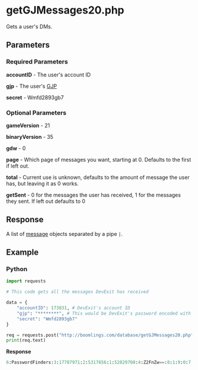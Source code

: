 # getGJMessages20.php

Gets a user's DMs.

## Parameters

### Required Parameters

**accountID** - The user's account ID

**gjp** - The user's [GJP](/docs/topics/gjp.md)

**secret** - Wmfd2893gb7

### Optional Parameters

**gameVersion** - 21

**binaryVersion** - 35

**gdw** - 0

**page** - Which page of messages you want, starting at 0. Defaults to the first if left out.

**total** - Current use is unknown, defaults to the amount of message the user has, but leaving it as 0 works.

**getSent** - 0 for the messages the user has received, 1 for the messages they sent. If left out defaults to 0

## Response

A list of [message](/docs/resources/server/message.md) objects separated by a pipe `|`.

## Example

<!-- tabs:start -->

### **Python**

```py
import requests

# This code gets all the messages DevExit has received

data = {
    "accountID": 173831, # DevExit's account ID
    "gjp": "********", # This would be DevExit's password encoded with GJP encryption
    "secret": "Wmfd2893gb7"
}

req = requests.post("http://boomlings.com/database/getGJMessages20.php", data=data)
print(req.text)
```

**Response**
```py
6:PasswordFinders:3:17787971:2:5317656:1:52029708:4:Z2FnZw==:8:1:9:0:7:8 minutes|6:denisukrrus:3:111481197:2:11283964:1:50272016:4:UmU6IHdoeQ==:8:1:9:0:7:1 month|6:denisukrrus:3:111481197:2:11283964:1:50246431:4:UmU6IHdoeQ==:8:1:9:0:7:2 months|6:denisukrrus:3:111481197:2:11283964:1:50164382:4:d2h5:8:1:9:0:7:2 months|6:denisukrrus:3:111481197:2:11283964:1:50080479:4:UmU6IGhlcmUgc29tZSB0ZXh0:8:1:9:0:7:2 months|6:denisukrrus:3:111481197:2:11283964:1:49776472:4:aGVyZSBzb21lIHRleHQ=:8:1:9:0:7:2 months|6:denisukrrus:3:111481197:2:11283964:1:49374506:4:c29tZSB0ZXh0:8:1:9:0:7:3 months|6:GDBotAI:3:118270198:2:11676872:1:48319722:4:UmU6IHRlc3Q=:8:1:9:0:7:4 months|6:GDBotAI:3:118270198:2:11676872:1:48319704:4:UmU6IHc=:8:1:9:0:7:4 months|6:GDBotAI:3:118270198:2:11676872:1:48319544:4:UmU6IGRqZGpqZWpldWR1cg==:8:1:9:0:7:4 months|6:poopybobby:3:14711367:2:4884369:1:47666534:4:bG1hbw==:8:1:9:0:7:6 months|6:poopybobby:3:14711367:2:4884369:1:40030444:4:UmU6IFBsZWFzZSBJIGFtIGJpZyBmYW4=:8:1:9:0:7:1 year|6:mbed:3:7381956:2:1403996:1:37193331:4:ZWF0IG1l:8:1:9:0:7:1 year|6:Thatdograscal:3:5785477:2:438738:1:36479601:4:ZQ==:8:1:9:0:7:2 years|6:Destrom:3:53436248:2:7943837:1:33937410:4:SGV5:8:1:9:0:7:2 years|6:Jmoney2638:3:43797799:2:7170197:1:33310194:4:VHJhZGU=:8:1:9:0:7:2 years|6:xxgaruxx:3:42742570:2:7101156:1:31781647:4:aGVsbG8=:8:1:9:0:7:2 years|6:Thekilou13:3:4123328:2:2261538:1:31729107:4:UmU6IEkgbmVlZCBoZWxwLg==:8:1:9:0:7:2 years|6:Thekilou13:3:4123328:2:2261538:1:31718964:4:SSBuZWVkIGhlbHAu:8:1:9:0:7:2 years|6:SpuffyGD:3:5224502:2:1562647:1:31667629:4:cmVzcG9uZA==:8:1:9:0:7:2 years|6:ItsAdvyStlyes:3:13149198:2:3432452:1:31241029:4:SGV5:8:1:9:0:7:2 years|6:kittenspit:3:8254313:2:5249664:1:30287396:4:UmU6IGJhbm5lZCA=:8:1:9:0:7:2 years|6:Krysolite:3:42833795:2:7400547:1:28621608:4:SG9sYS4uLi4uLi4gPSk=:8:1:9:0:7:2 years|6:deadk3v:3:44065476:2:7249929:1:28599619:4:bXkgZnJpZW5k:8:1:9:0:7:2 years|6:BramYT:3:5806701:2:450273:1:27957196:4:TmVjcm9wb2xpWA==:8:1:9:0:7:2 years|6:WhiteRecycling:3:10200743:2:1623259:1:26307526:4:UmU6IExvdyBEZXRhaWwgTW9kZSBHbGl0Y2g_:8:1:9:0:7:3 years|6:AnonIIExt:3:1869127:2:885411:1:25162374:4:UmU6IEknbSBjb25mdXNlZC4uLg==:8:1:9:0:7:3 years|6:Rahmun1122:3:42600801:2:7164807:1:25010114:4:b21mZw==:8:1:9:0:7:3 years|6:Rahmun1122:3:42600801:2:7164807:1:25000287:4:UmU6IExpa2UgQm90:8:1:9:0:7:3 years|6:Rahmun1122:3:42600801:2:7164807:1:25000254:4:UmU6IExpa2UgQm90:8:1:9:0:7:3 years|6:TruKaveKiller:3:11066105:2:2152020:1:23254724:4:UmU6IEhlIGRpZG4ndCBoYWNr:8:1:9:0:7:3 years|6:CreatorBluey:3:6235047:2:3611307:1:21180833:4:UmU6IHd1dA==:8:1:9:0:7:3 years|6:CreatorBluey:3:6235047:2:3611307:1:21144322:4:UmU6IHd1dA==:8:1:9:0:7:3 years|6:GB RubRub Lover:3:2422340:2:2320:1:19707464:4:VGhlIGxldmVsIFVkZSBtYWRl:8:1:9:0:7:3 years|6:Infernos666:3:19144134:2:5570820:1:19035973:4:ag==:8:1:9:0:7:3 years|6:gravefruit:3:20099347:2:5827112:1:18622677:4:UmU6IEZ1Y2tpbmcgSGFja2Vy:8:1:9:0:7:3 years|6:mannewil:3:7866980:2:1088921:1:18433123:4:Z2F5:8:1:9:0:7:3 years|6:ICN:3:30727064:2:6370227:1:17198774:4:aGk=:8:1:9:0:7:3 years|6:NytromityGames:3:18307996:2:5742004:1:16667453:4:UmU6IEZpbm5nZXJiYW5nIGJldGE=:8:1:9:0:7:3 years|6:Acidscarecrow:3:18696064:2:5463621:1:16473096:4:UmU6IGhhY2tlcg==:8:1:9:0:7:3 years|6:NytromityGames:3:18307996:2:5742004:1:16159044:4:UmU6IEZpbm5nZXJiYW5nIGJldGE=:8:1:9:0:7:3 years|6:Acidscarecrow:3:18696064:2:5463621:1:16033619:4:aGFja2Vy:8:1:9:0:7:3 years|6:anisk:3:3996991:2:90613:1:15924087:4:UmU6IFdoeS4uLg==:8:1:9:0:7:3 years|6:TadokiariGD:3:12275930:2:2953169:1:14435552:4:UmU6IEdyYWNpYXM=:8:1:9:0:7:3 years|6:GThom:3:18259928:2:5961642:1:14277244:4:UmU6IERvbid0:8:1:9:0:7:3 years|6:TadokiariGD:3:12275930:2:2953169:1:13447638:4:QW1pZ29z:8:1:9:0:7:3 years|6:TadokiariGD:3:12275930:2:2953169:1:13233338:4:bWllcmRhIGRlIG5pdmVs:8:1:9:0:7:3 years|6:kittenspit:3:8254313:2:5249664:1:13228700:4:cm9idHJvbGwuLi4=:8:1:9:0:7:3 years|6:kittenspit:3:8254313:2:5249664:1:13203838:4:YmFubmVkIA==:8:1:9:0:7:3 years|6:StarFeGD:3:9790502:2:1537139:1:13105832:4:Yg==:8:1:9:0:7:3 years#74:0:50
```

<!-- tabs:end -->
